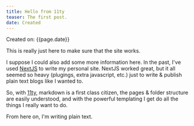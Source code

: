 ```yaml
---
title: Hello from 11ty
teaser: The first post.
date: Created
---
```


Created on: {{page.date}}

This is really just here to make sure that the site works.

I suppose I could also add some more information here. In the past, I've used [NextJS](https://nextjs.org/) to write my personal site. NextJS worked great, but it all seemed so heavy (plugings, extra javascript, etc.) just to write & publish plain text blogs like I wanted to. 

So, with [11ty](https://www.11ty.dev/), markdown is a first class citizen, the pages & folder structure are easily understood, and with the powerful templating I get do all the things I really want to do. 

From here on, I'm writing plain text. 

